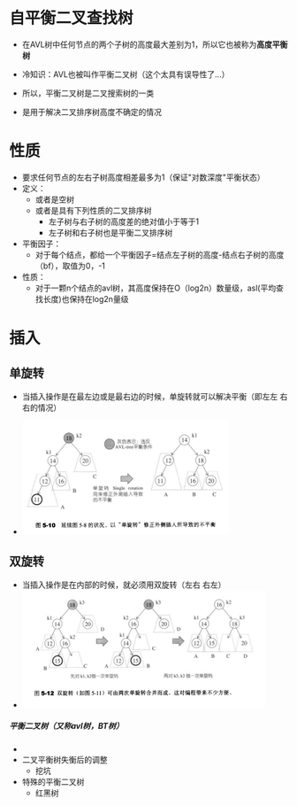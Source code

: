 # 自平衡二叉查找树

- 在AVL树中任何节点的两个子树的高度最大差别为1，所以它也被称为**高度平衡树**
- 冷知识：AVL也被叫作平衡二叉树（这个太具有误导性了...）
- 所以，平衡二叉树是二叉搜索树的一类

- 是用于解决二叉排序树高度不确定的情况



# 性质

- 要求任何节点的左右子树高度相差最多为1（保证"对数深度"平衡状态）
- 定义：
  - 或者是空树
  - 或者是具有下列性质的二叉排序树
    - 左子树与右子树的高度差的绝对值小于等于1
    - 左子树和右子树也是平衡二叉排序树
- 平衡因子：
  - 对于每个结点，都给一个平衡因子=结点左子树的高度-结点右子树的高度（bf），取值为0，-1
- 性质：
  - 对于一颗n个结点的avl树，其高度保持在O（log2n）数量级，asl(平均查找长度)也保持在log2n量级







# 插入

## 单旋转

- 当插入操作是在最左边或是最右边的时候，单旋转就可以解决平衡（即左左 右右的情况）

- ![](../image/avl单旋转.png)



## 双旋转

- 当插入操作是在内部的时候，就必须用双旋转（左右 右左）
- ![](../image/avl双旋转.png)





##### 平衡二叉树（又称avl树，BT树）

- 
- 二叉平衡树失衡后的调整
  - 挖坑
- 特殊的平衡二叉树
  - 红黑树